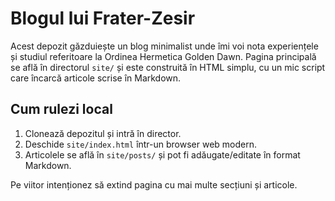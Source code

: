 # Blogul lui Frater-Zesir

Acest depozit găzduiește un blog minimalist unde îmi voi nota experiențele și studiul referitoare la Ordinea Hermetica Golden Dawn. Pagina principală se află în directorul `site/` și este construită în HTML simplu, cu un mic script care încarcă articole scrise în Markdown.

## Cum rulezi local

1. Clonează depozitul și intră în director.
2. Deschide `site/index.html` într-un browser web modern.
3. Articolele se află în `site/posts/` și pot fi adăugate/editate în format Markdown.

Pe viitor intenționez să extind pagina cu mai multe secțiuni și articole.

